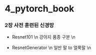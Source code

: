 # 4_pytorch_book

### 2장 사전 훈련된 신경망
- Resnet101 \n
  강아지 품종 구분 \n
  
- ResnetGenerator \n
  일반 말 to 얼룩말 \n
  
  
